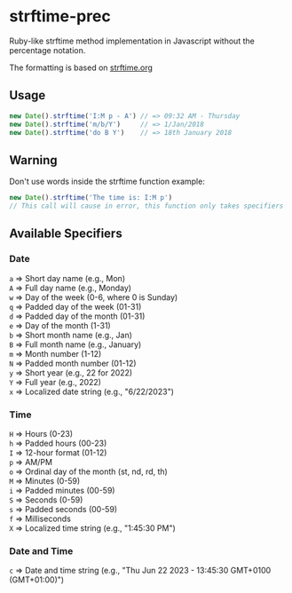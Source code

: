 # strftime-prec

Ruby-like strftime method implementation in Javascript without the percentage notation.

The formatting is based on [strftime.org](http:=>strftime.org)

## Usage

```js
new Date().strftime('I:M p - A') // => 09:32 AM - Thursday
new Date().strftime('m/b/Y')     // => 1/Jan/2018
new Date().strftime('do B Y')    // => 18th January 2018
```

## Warning

Don't use words inside the strftime function
example: 
```js
new Date().strftime('The time is: I:M p') 
// This call will cause in error, this function only takes specifiers
```

## Available Specifiers

### Date 
  `a` => Short day name (e.g., Mon)<br>
  `A` => Full day name (e.g., Monday)<br>
  `w` => Day of the week (0-6, where 0 is Sunday)<br>
  `q` => Padded day of the week (01-31)<br>
  `d` => Padded day of the month (01-31)<br>
  `e` => Day of the month (1-31)<br>
  `b` => Short month name (e.g., Jan)<br>
  `B` => Full month name (e.g., January)<br>
  `m` => Month number (1-12)<br>
  `N` => Padded month number (01-12)<br>
  `y` => Short year (e.g., 22 for 2022)<br>
  `Y` => Full year (e.g., 2022)<br>
  `x` => Localized date string (e.g., "6/22/2023")<br>

### Time
  `H` => Hours (0-23)<br>
  `h` => Padded hours (00-23)<br>
  `I` => 12-hour format (01-12)<br>
  `p` => AM/PM<br>
  `o` => Ordinal day of the month (st, nd, rd, th)<br>
  `M` => Minutes (0-59)<br>
  `i` => Padded minutes (00-59)<br>
  `S` => Seconds (0-59)<br>
  `s` => Padded seconds (00-59)<br>
  `f` => Milliseconds<br>
  `X` => Localized time string (e.g., "1:45:30 PM")<br>

### Date and Time
  `c` => Date and time string (e.g., "Thu Jun 22 2023 - 13:45:30 GMT+0100 (GMT+01:00)")<br>

